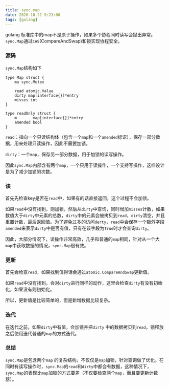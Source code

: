 ```yaml
---
title: sync.map
date: 2020-10-21 9:23:00
tags: [golang]
---
```


golang 标准库中的map不是原子操作，如果多个协程同时读写会抛出异常。`sync.Map`通过`CAS`(CompareAndSwap)和锁实现协程安全。

### 源码

`sync.Map`结构如下

```
type Map struct {
	mu sync.Mutex

	read atomic.Value
	dirty map[interface{}]*entry
	misses int
}

type readOnly struct {
	m       map[interface{}]*entry
	amended bool 
}
```

`read`：指向一个只读结构体（包含一个`map`和一个`amended`标识），保存一部分数据，用来处理只读操作，因此不需要加锁。

`dirty`：一个`map`，保存另一部分数据，用于加锁的读写操作。

因此`sync.Map`内部含有两个`map`，一个只用于读操作，一个支持写操作，这样设计是为了减少加锁的次数。

### 读

首先先检查key是否在`read`中，如果有的话直接返回，这个过程不会加锁。

如果`read`中没有找到，则加锁，然后从`dirty`中查询，同时增加`misses`计数，如果数值大于`dirty`中元素的总数，`dirty`中的元素会被拷贝到`read`，`dirty`清空，并且重置计数，最后返回值。为了避免过多的访问`derty`，`read`中会保存一个额外字段`amended`来表示`dirty`中是否有值，只有在该字段为`True`时才会查询`dirty`。

因此，大部分情况下，读操作非常高效，几乎和普通的`map`相同，针对从一个大`map`中获取数据的情况，`sync.Map`很有效。

### 更新

首先会检查`read`，如果找到值得话会通过`atomic.CompareAndSwap`更新值。

如果`read`中没有找到，会对`dirty`进行同样的动作，这里会检查`dirty`有没有初始化，如果没有则初始化。

所以，更新值是比较简单的，但是新增数据比较复杂。

### 迭代

在迭代之前，如果`dirty`中有值，会加锁并把`dirty` 中的数据拷贝到`read`，锁释放之后使用迭代普通的`map`的方式迭代。

### 总结

`sync.Map`是包含两个`map` 的复杂结构，不仅仅是`map`加锁，针对查询做了优化。在同时有读写操作时，`sync.Map`的`read`和`dirty`中都会有数据，这种情况下，`sync.Map`的表现比`map`加锁的方式要差（不仅要检查两个`map`，而且要更新计数器）。

